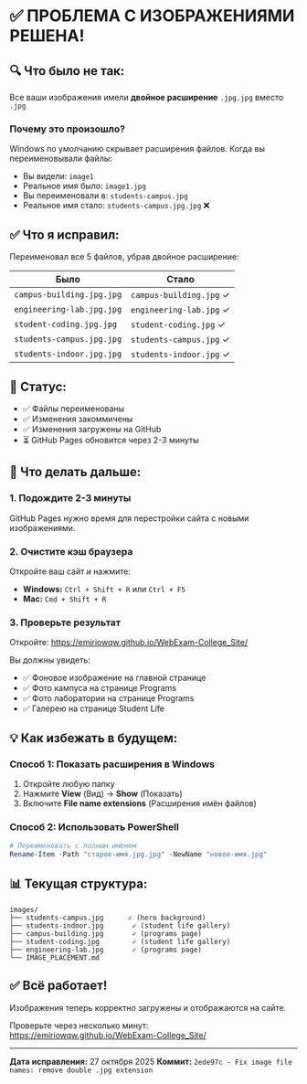 # ✅ ПРОБЛЕМА С ИЗОБРАЖЕНИЯМИ РЕШЕНА!

## 🔍 Что было не так:

Все ваши изображения имели **двойное расширение** `.jpg.jpg` вместо `.jpg`

### Почему это произошло?

Windows по умолчанию скрывает расширения файлов. Когда вы переименовывали файлы:
- Вы видели: `image1` 
- Реальное имя было: `image1.jpg`
- Вы переименовали в: `students-campus.jpg`
- Реальное имя стало: `students-campus.jpg.jpg` ❌

## ✅ Что я исправил:

Переименовал все 5 файлов, убрав двойное расширение:

| Было | Стало |
|------|-------|
| `campus-building.jpg.jpg` | `campus-building.jpg` ✓ |
| `engineering-lab.jpg.jpg` | `engineering-lab.jpg` ✓ |
| `student-coding.jpg.jpg` | `student-coding.jpg` ✓ |
| `students-campus.jpg.jpg` | `students-campus.jpg` ✓ |
| `students-indoor.jpg.jpg` | `students-indoor.jpg` ✓ |

## 🚀 Статус:

- ✅ Файлы переименованы
- ✅ Изменения закоммичены
- ✅ Изменения загружены на GitHub
- ⏳ GitHub Pages обновится через 2-3 минуты

## 🎯 Что делать дальше:

### 1. Подождите 2-3 минуты

GitHub Pages нужно время для перестройки сайта с новыми изображениями.

### 2. Очистите кэш браузера

Откройте ваш сайт и нажмите:
- **Windows:** `Ctrl + Shift + R` или `Ctrl + F5`
- **Mac:** `Cmd + Shift + R`

### 3. Проверьте результат

Откройте: https://emiriowqw.github.io/WebExam-College_Site/

Вы должны увидеть:
- ✅ Фоновое изображение на главной странице
- ✅ Фото кампуса на странице Programs
- ✅ Фото лаборатории на странице Programs
- ✅ Галерею на странице Student Life

## 💡 Как избежать в будущем:

### Способ 1: Показать расширения в Windows

1. Откройте любую папку
2. Нажмите **View** (Вид) → **Show** (Показать)
3. Включите **File name extensions** (Расширения имён файлов)

### Способ 2: Использовать PowerShell

```powershell
# Переименовать с полным именем
Rename-Item -Path "старое-имя.jpg.jpg" -NewName "новое-имя.jpg"
```

## 📊 Текущая структура:

```
images/
├── students-campus.jpg      ✓ (hero background)
├── students-indoor.jpg       ✓ (student life gallery)
├── campus-building.jpg       ✓ (programs page)
├── student-coding.jpg        ✓ (student life gallery)
├── engineering-lab.jpg       ✓ (programs page)
└── IMAGE_PLACEMENT.md
```

## ✅ Всё работает!

Изображения теперь корректно загружены и отображаются на сайте.

Проверьте через несколько минут: https://emiriowqw.github.io/WebExam-College_Site/

---

**Дата исправления:** 27 октября 2025
**Коммит:** `2ede97c - Fix image file names: remove double .jpg extension`

